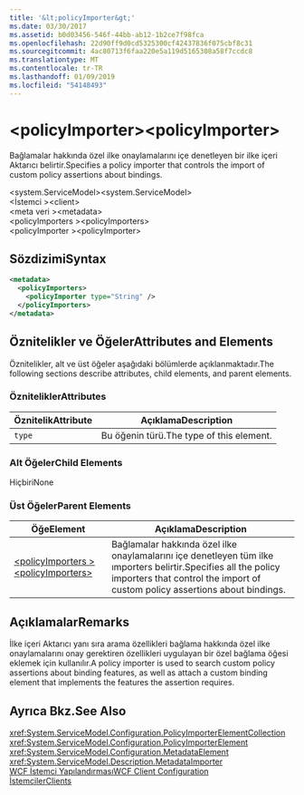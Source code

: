```yaml
---
title: '&lt;policyImporter&gt;'
ms.date: 03/30/2017
ms.assetid: b0d03456-546f-44bb-ab12-1b2ce7f98fca
ms.openlocfilehash: 22d90ff9d0cd5325300cf42437836f075cbf8c31
ms.sourcegitcommit: 4ac80713f6faa220e5a119d5165308a58f7ccdc8
ms.translationtype: MT
ms.contentlocale: tr-TR
ms.lasthandoff: 01/09/2019
ms.locfileid: "54148493"
---
```

# <a name="ltpolicyimportergt"></a><span data-ttu-id="ae432-102">&lt;policyImporter&gt;</span><span class="sxs-lookup"><span data-stu-id="ae432-102">&lt;policyImporter&gt;</span></span>
<span data-ttu-id="ae432-103">Bağlamalar hakkında özel ilke onaylamalarını içe denetleyen bir ilke içeri Aktarıcı belirtir.</span><span class="sxs-lookup"><span data-stu-id="ae432-103">Specifies a policy importer that controls the import of custom policy assertions about bindings.</span></span>  
  
 <span data-ttu-id="ae432-104">\<system.ServiceModel></span><span class="sxs-lookup"><span data-stu-id="ae432-104">\<system.ServiceModel></span></span>  
<span data-ttu-id="ae432-105">\<İstemci ></span><span class="sxs-lookup"><span data-stu-id="ae432-105">\<client></span></span>  
<span data-ttu-id="ae432-106">\<meta veri ></span><span class="sxs-lookup"><span data-stu-id="ae432-106">\<metadata></span></span>  
<span data-ttu-id="ae432-107">\<policyImporters ></span><span class="sxs-lookup"><span data-stu-id="ae432-107">\<policyImporters></span></span>  
<span data-ttu-id="ae432-108">\<policyImporter ></span><span class="sxs-lookup"><span data-stu-id="ae432-108">\<policyImporter></span></span>  
  
## <a name="syntax"></a><span data-ttu-id="ae432-109">Sözdizimi</span><span class="sxs-lookup"><span data-stu-id="ae432-109">Syntax</span></span>  
  
```xml  
<metadata>
  <policyImporters>
    <policyImporter type="String" />
  </policyImporters>
</metadata>
```  
  
## <a name="attributes-and-elements"></a><span data-ttu-id="ae432-110">Öznitelikler ve Öğeler</span><span class="sxs-lookup"><span data-stu-id="ae432-110">Attributes and Elements</span></span>  
 <span data-ttu-id="ae432-111">Öznitelikler, alt ve üst öğeler aşağıdaki bölümlerde açıklanmaktadır.</span><span class="sxs-lookup"><span data-stu-id="ae432-111">The following sections describe attributes, child elements, and parent elements.</span></span>  
  
### <a name="attributes"></a><span data-ttu-id="ae432-112">Öznitelikler</span><span class="sxs-lookup"><span data-stu-id="ae432-112">Attributes</span></span>  
  
|<span data-ttu-id="ae432-113">Öznitelik</span><span class="sxs-lookup"><span data-stu-id="ae432-113">Attribute</span></span>|<span data-ttu-id="ae432-114">Açıklama</span><span class="sxs-lookup"><span data-stu-id="ae432-114">Description</span></span>|  
|---------------|-----------------|  
|`type`|<span data-ttu-id="ae432-115">Bu öğenin türü.</span><span class="sxs-lookup"><span data-stu-id="ae432-115">The type of this element.</span></span>|  
  
### <a name="child-elements"></a><span data-ttu-id="ae432-116">Alt Öğeler</span><span class="sxs-lookup"><span data-stu-id="ae432-116">Child Elements</span></span>  
 <span data-ttu-id="ae432-117">Hiçbiri</span><span class="sxs-lookup"><span data-stu-id="ae432-117">None</span></span>  
  
### <a name="parent-elements"></a><span data-ttu-id="ae432-118">Üst Öğeler</span><span class="sxs-lookup"><span data-stu-id="ae432-118">Parent Elements</span></span>  
  
|<span data-ttu-id="ae432-119">Öğe</span><span class="sxs-lookup"><span data-stu-id="ae432-119">Element</span></span>|<span data-ttu-id="ae432-120">Açıklama</span><span class="sxs-lookup"><span data-stu-id="ae432-120">Description</span></span>|  
|-------------|-----------------|  
|[<span data-ttu-id="ae432-121">\<policyImporters ></span><span class="sxs-lookup"><span data-stu-id="ae432-121">\<policyImporters></span></span>](../../../../../docs/framework/configure-apps/file-schema/wcf/policyimporters.md)|<span data-ttu-id="ae432-122">Bağlamalar hakkında özel ilke onaylamalarını içe denetleyen tüm ilke ımporters belirtir.</span><span class="sxs-lookup"><span data-stu-id="ae432-122">Specifies all the policy importers that control the import of custom policy assertions about bindings.</span></span>|  
  
## <a name="remarks"></a><span data-ttu-id="ae432-123">Açıklamalar</span><span class="sxs-lookup"><span data-stu-id="ae432-123">Remarks</span></span>  
 <span data-ttu-id="ae432-124">İlke içeri Aktarıcı yanı sıra arama özellikleri bağlama hakkında özel ilke onaylamalarını onay gerektiren özellikleri uygulayan bir özel bağlama öğesi eklemek için kullanılır.</span><span class="sxs-lookup"><span data-stu-id="ae432-124">A policy importer is used to search custom policy assertions about binding features, as well as attach a custom binding element that implements the features the assertion requires.</span></span>  
  
## <a name="see-also"></a><span data-ttu-id="ae432-125">Ayrıca Bkz.</span><span class="sxs-lookup"><span data-stu-id="ae432-125">See Also</span></span>  
 <xref:System.ServiceModel.Configuration.PolicyImporterElementCollection>  
 <xref:System.ServiceModel.Configuration.PolicyImporterElement>  
 <xref:System.ServiceModel.Configuration.MetadataElement>  
 <xref:System.ServiceModel.Description.MetadataImporter>  
 [<span data-ttu-id="ae432-126">WCF İstemci Yapılandırması</span><span class="sxs-lookup"><span data-stu-id="ae432-126">WCF Client Configuration</span></span>](../../../../../docs/framework/wcf/feature-details/client-configuration.md)  
 [<span data-ttu-id="ae432-127">İstemciler</span><span class="sxs-lookup"><span data-stu-id="ae432-127">Clients</span></span>](../../../../../docs/framework/wcf/feature-details/clients.md)
